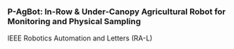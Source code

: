 ### P-AgBot: In-Row & Under-Canopy Agricultural Robot for Monitoring and Physical Sampling

IEEE Robotics Automation and Letters (RA-L)
